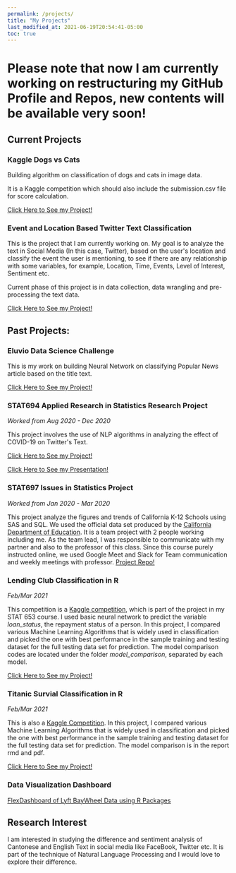 ```yaml
---
permalink: /projects/
title: "My Projects"
last_modified_at: 2021-06-19T20:54:41-05:00
toc: true
---
```


# Please note that now I am currently working on restructuring my GitHub Profile and Repos, new contents will be available very soon!

## Current Projects

### Kaggle Dogs vs Cats
Building algorithm on classification of dogs and cats in image data.

It is a Kaggle competition which should also include the submission.csv file for score calculation.


[Click Here to See my Project!](https://github.com/ckong9-stat697/KaggleDogs_Cats)


### Event and Location Based Twitter Text Classification
This is the project that I am currently working on. My goal is to analyze the text in Social Media (In this case, Twitter), based on the user's location and classify the event the user is mentioning, to see if there are any relationship with some variables, for example, Location, Time, Events, Level of Interest, Sentiment etc. 

Current phase of this project is in data collection, data wrangling and pre-processing the text data.

[Click Here to See my Project!](https://github.com/ckong9-stat697/Twitter-Classification-Project/)



## Past Projects:

### Eluvio Data Science Challenge

This is my work on building Neural Network on classifying Popular News article based on the title text.


[Click Here to See my Project!](https://github.com/ckong9-stat697/Eluvio_DS_Challenge/)

### STAT694 Applied Research in Statistics Research Project
*Worked from Aug 2020 - Dec 2020*


This project involves the use of NLP algorithms in analyzing the effect of COVID-19 on Twitter's Text.

[Click Here to See my Project!](https://github.com/ckong9-stat697/Research_in_Statistics-STAT694)

[Click Here to See my Presentation!](https://ckong9-stat697.github.io/stat694_presentation.html)


### STAT697 Issues in Statistics Project
*Worked from Jan 2020 - Mar 2020*


This project analyze the figures and trends of California K-12 Schools using SAS and SQL. We used the official data set produced by the [California Department of Education](https://www.cde.ca.gov/). It is a team project with 2 people working including me. As the team lead, I was responsible to communicate with my partner and also to the professor of this class. Since this course purely instructed online, we used Google Meet and Slack for Team communication and weekly meetings with professor.
[Project Repo!](https://github.com/ckong9-stat697/stat697-s20/team-1_project_repo)


### Lending Club Classification in R
*Feb/Mar 2021*


This competition is a [Kaggle competition](https://www.kaggle.com/wordsforthewise/lending-club), which is part of the project in my STAT 653 course. I used basic neural network to predict the variable *loan_status*, the repayment status of a person. In this project, I compared various Machine Learning Algorithms that is widely used in classification and picked the one with best performance in the sample training and testing dataset for the full testing data set for prediction. The model comparison codes are located under the folder *model_comparison*, separated by each model. 

[Click Here to See my Project!](https://github.com/ckong9-stat697/MachineLearning-Projects/Lending_Club_Project/)


### Titanic Survial Classification in R
*Feb/Mar 2021*


This is also a [Kaggle Competition](https://www.kaggle.com/c/titanic). In this project, I compared various Machine Learning Algorithms that is widely used in classification and picked the one with best performance in the sample training and testing dataset for the full testing data set for prediction. The model comparison is in the report rmd and pdf.

[Click Here to See my Project!](https://github.com/ckong9-stat697/MachineLearning-Projects/Kaggle_Titanic_Classification_in_R)


### Data Visualization Dashboard
[FlexDashboard of Lyft BayWheel Data using R Packages](https://ckong9-stat697.github.io/Problem_03_flexdashboard.html)


## Research Interest
I am interested in studying the difference and sentiment analysis of Cantonese and English Text in social media like FaceBook, Twitter etc. It is part of the technique of Natural Language Processing and I would love to explore their difference.


